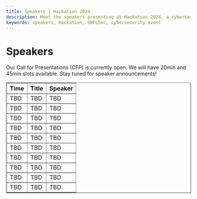 ```yaml
---
title: Speakers | Hackation 2024
description: Meet the speakers presenting at Hackation 2024, a cybersecurity event by SWFLSec.
keywords: speakers, Hackation, SWFLSec, cybersecurity event
---
```


# Speakers

Our Call for Presentations (CFP) is currently open. We will have 20min and 45min slots available. Stay tuned for speaker announcements!

<table border="1">
  <tr>
    <th>Time</th>
    <th>Title</th>
    <th>Speaker</th>
  </tr>
  <tr>
    <td>TBD</td>
    <td>TBD</td>
    <td>TBD</td>
  </tr>
  <tr>
    <td>TBD</td>
    <td>TBD</td>
    <td>TBD</td>
  </tr>
  <tr>
    <td>TBD</td>
    <td>TBD</td>
    <td>TBD</td>
  </tr>
  <tr>
    <td>TBD</td>
    <td>TBD</td>
    <td>TBD</td>
  </tr>
  <tr>
    <td>TBD</td>
    <td>TBD</td>
    <td>TBD</td>
  </tr>
  <tr>
    <td>TBD</td>
    <td>TBD</td>
    <td>TBD</td>
  </tr>
  <tr>
    <td>TBD</td>
    <td>TBD</td>
    <td>TBD</td>
  </tr>
  <tr>
    <td>TBD</td>
    <td>TBD</td>
    <td>TBD</td>
  </tr>
  <tr>
    <td>TBD</td>
    <td>TBD</td>
    <td>TBD</td>
  </tr>
  <tr>
    <td>TBD</td>
    <td>TBD</td>
    <td>TBD</td>
  </tr>
</table>

